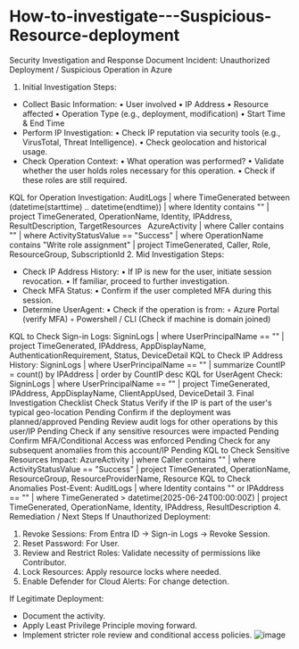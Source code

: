 # How-to-investigate---Suspicious-Resource-deployment

Security Investigation and Response Document
Incident: Unauthorized Deployment / Suspicious Operation in Azure
1. Initial Investigation
Steps:
- Collect Basic Information:
   • User involved
   • IP Address
   • Resource affected
   • Operation Type (e.g., deployment, modification)
   • Start Time & End Time
- Perform IP Investigation:
   • Check IP reputation via security tools (e.g., VirusTotal, Threat Intelligence).
   • Check geolocation and historical usage.
- Check Operation Context:
   • What operation was performed?
   • Validate whether the user holds roles necessary for this operation.
   • Check if these roles are still required.

KQL for Operation Investigation:
AuditLogs
| where TimeGenerated between (datetime(starttime) .. datetime(endtime))
| where Identity contains "<UserEmail>"
| project TimeGenerated, OperationName, Identity, IPAddress, ResultDescription, TargetResources
 
AzureActivity
| where Caller contains "<UserEmail>"
| where ActivityStatusValue == "Success"
| where OperationName contains "Write role assignment"
| project TimeGenerated, Caller, Role, ResourceGroup, SubscriptionId
2. Mid Investigation
Steps:
- Check IP Address History:
   • If IP is new for the user, initiate session revocation.
   • If familiar, proceed to further investigation.
- Check MFA Status:
   • Confirm if the user completed MFA during this session.
- Determine UserAgent:
   • Check if the operation is from:
     ◦ Azure Portal (verify MFA)
     ◦ Powershell / CLI (Check if machine is domain joined)

KQL to Check Sign-in Logs:
SigninLogs
| where UserPrincipalName == "<UserEmail>"
| project TimeGenerated, IPAddress, AppDisplayName, AuthenticationRequirement, Status, DeviceDetail
KQL to Check IP Address History:
SigninLogs
| where UserPrincipalName == "<UserEmail>"
| summarize CountIP = count() by IPAddress
| order by CountIP desc
KQL for UserAgent Check:
SigninLogs
| where UserPrincipalName == "<UserEmail>"
| project TimeGenerated, IPAddress, AppDisplayName, ClientAppUsed, DeviceDetail
3. Final Investigation Checklist
Check	Status
Verify if the IP is part of the user's typical geo-location	Pending
Confirm if the deployment was planned/approved	Pending
Review audit logs for other operations by this user/IP	Pending
Check if any sensitive resources were impacted	Pending
Confirm MFA/Conditional Access was enforced	Pending
Check for any subsequent anomalies from this account/IP	Pending
KQL to Check Sensitive Resources Impact:
AzureActivity
| where Caller contains "<UserEmail>"
| where ActivityStatusValue == "Success"
| project TimeGenerated, OperationName, ResourceGroup, ResourceProviderName, Resource
KQL to Check Anomalies Post-Event:
AuditLogs
| where Identity contains "<UserEmail>" or IPAddress == "<SuspiciousIP>"
| where TimeGenerated > datetime(2025-06-24T00:00:00Z)
| project TimeGenerated, OperationName, Identity, IPAddress, ResultDescription
4. Remediation / Next Steps
If Unauthorized Deployment:
1. Revoke Sessions: From Entra ID → Sign-in Logs → Revoke Session.
2. Reset Password: For User.
3. Review and Restrict Roles: Validate necessity of permissions like Contributor.
4. Lock Resources: Apply resource locks where needed.
5. Enable Defender for Cloud Alerts: For change detection.

If Legitimate Deployment:
- Document the activity.
- Apply Least Privilege Principle moving forward.
- Implement stricter role review and conditional access policies.
![image](https://github.com/user-attachments/assets/5aad5f7d-3f95-4f67-9692-489bda7bfcc2)

